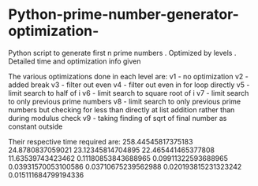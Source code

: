 # Python-prime-number-generator-optimization-
Python script to generate first n prime numbers . Optimized by levels . Detailed time and optimization info given

The various optimizations done in each level are:
  v1 - no optimization
  v2 - added break
  v3 - filter out even
  v4 - filter out even in for loop directly
  v5 - limit search to half of i
  v6 - limit search to square root of i
  v7 - limit search to only previous prime numbers
  v8 - limit search to only previous prime numbers but checking for less than directly at list addition rather than during modulus check
  v9 - taking finding of sqrt of final number as constant outside
  
 
 Their respective time required are:
  258.44545817375183
  24.8780837059021
  23.12345814704895
  22.465441465377808
  11.63539743423462
  0.11180853843688965
  0.09911322593688965
  0.03931570053100586
  0.03710675239562988
  0.020193815231323242
  0.015111684799194336



